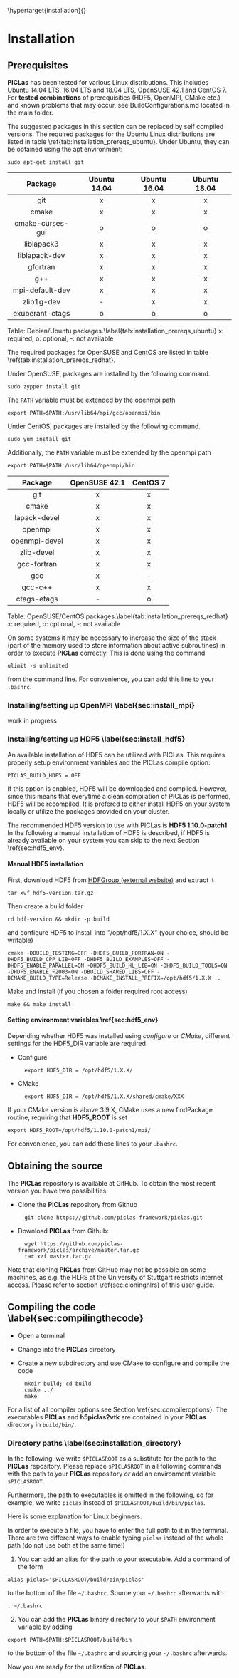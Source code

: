 \hypertarget{installation}{}

# Installation

## Prerequisites
**PICLas** has been tested for various Linux distributions. This includes Ubuntu 14.04 LTS, 16.04 LTS and 18.04 LTS, OpenSUSE 42.1 and CentOS 7. For **tested combinations** of prerequisities (HDF5, OpenMPI, CMake etc.) and known problems that may occur, see BuildConfigurations.md located in the main folder.

The suggested packages in this section can be replaced by self compiled versions. The required packages for the Ubuntu Linux distributions are listed in table \ref{tab:installation_prereqs_ubuntu}. Under Ubuntu, they can be obtained using the apt environment:

    sudo apt-get install git

| Package          | Ubuntu 14.04    | Ubuntu 16.04    | Ubuntu 18.04    |
|:----------------:|:---------------:|:---------------:|:---------------:|
| git              | x               |      x          |      x          |
| cmake            | x               |      x          |      x          |
| cmake-curses-gui | o               |      o          |      o          |
| liblapack3       | x               |      x          |      x          |
| liblapack-dev    | x               |      x          |      x          |
| gfortran         | x               |      x          |      x          |
| g++              | x               |      x          |      x          |
| mpi-default-dev  | x               |      x          |      x          |
| zlib1g-dev       | -               |      x          |      x          |
| exuberant-ctags  | o               |      o          |      o          |

Table: Debian/Ubuntu packages.\label{tab:installation_prereqs_ubuntu}
x: required, o: optional, -: not available

The required packages for OpenSUSE and CentOS are listed in table \ref{tab:installation_prereqs_redhat}.

Under OpenSUSE, packages are installed by the following command.

    sudo zypper install git

The `PATH` variable must be extended by the openmpi path

    export PATH=$PATH:/usr/lib64/mpi/gcc/openmpi/bin

Under CentOS, packages are installed by the following command.

    sudo yum install git

Additionally, the `PATH` variable must be extended by the openmpi path

    export PATH=$PATH:/usr/lib64/openmpi/bin

| Package          | OpenSUSE 42.1 | CentOS 7 |
|:----------------:|:-------------:|:--------:|
| git              |      x        |    x     |
| cmake            |      x        |    x     |
| lapack-devel     |      x        |    x     |
| openmpi          |      x        |    x     |
| openmpi-devel    |      x        |    x     |
| zlib-devel       |      x        |    x     |
| gcc-fortran      |      x        |    x     |
| gcc              |      x        |    -     |
| gcc-c++          |      x        |    x     |
| ctags-etags      |      -        |    o     |

Table: OpenSUSE/CentOS packages.\label{tab:installation_prereqs_redhat}
x: required, o: optional, -: not available

On some systems it may be necessary to increase the size of the stack (part of the memory used to store information about active subroutines) in order to execute **PICLas** correctly. This is done using the command

~~~~~~~
ulimit -s unlimited
~~~~~~~

from the command line. For convenience, you can add this line to your `.bashrc`.

### Installing/setting up OpenMPI \label{sec:install_mpi}

work in progress

### Installing/setting up HDF5 \label{sec:install_hdf5}

An available installation of HDF5 can be utilized with PICLas. This requires properly setup environment variables and the PICLas compile option:

    PICLAS_BUILD_HDF5 = OFF

If this option is enabled, HDF5 will be downloaded and compiled. However, since this means that everytime a clean compilation of PICLas is performed, HDF5 will be recompiled. It is prefered to either install HDF5 on your system locally or utilize the packages provided on your cluster.

The recommended HDF5 version to use with PICLas is **HDF5 1.10.0-patch1**. In the following a manual installation of HDF5 is described, if HDF5 is already available on your system you can skip to the next Section \ref{sec:hdf5_env}.

#### Manual HDF5 installation

First, download HDF5 from [HDFGroup (external website)](https://portal.hdfgroup.org/display/support/Downloads) and extract it

    tar xvf hdf5-version.tar.gz

Then create a build folder

    cd hdf-version && mkdir -p build

and configure HDF5 to install into "/opt/hdf5/1.X.X" (your choice, should be writable)

    cmake -DBUILD_TESTING=OFF -DHDF5_BUILD_FORTRAN=ON -DHDF5_BUILD_CPP_LIB=OFF -DHDF5_BUILD_EXAMPLES=OFF -DHDF5_ENABLE_PARALLEL=ON -DHDF5_BUILD_HL_LIB=ON -DHDF5_BUILD_TOOLS=ON -DHDF5_ENABLE_F2003=ON -DBUILD_SHARED_LIBS=OFF -DCMAKE_BUILD_TYPE=Release -DCMAKE_INSTALL_PREFIX=/opt/hdf5/1.X.X ..

Make and install (if you chosen a folder required root access)

    make && make install

#### Setting environment variables \ref{sec:hdf5_env}

Depending whether HDF5 was installed using *configure* or *CMake*, different settings for the HDF5_DIR variable are required

* Configure

        export HDF5_DIR = /opt/hdf5/1.X.X/

* CMake

        export HDF5_DIR = /opt/hdf5/1.X.X/shared/cmake/XXX

If your CMake version is above 3.9.X, CMake uses a new findPackage routine, requiring that **HDF5_ROOT** is set

    export HDF5_ROOT=/opt/hdf5/1.10.0-patch1/mpi/

For convenience, you can add these lines to your `.bashrc`.

## Obtaining the source

The **PICLas** repository is available at GitHub. To obtain the most recent version you have two possibilities:

* Clone the **PICLas** repository from Github

        git clone https://github.com/piclas-framework/piclas.git

* Download **PICLas** from Github:

        wget https://github.com/piclas-framework/piclas/archive/master.tar.gz
        tar xzf master.tar.gz

Note that cloning **PICLas** from GitHub may not be possible on some machines, as e.g. the HLRS at the University of Stuttgart restricts internet access. Please refer to section \ref{sec:cloninghlrs} of this user guide.

## Compiling the code \label{sec:compilingthecode}

* Open a terminal
* Change into the **PICLas** directory
* Create a new subdirectory and use CMake to configure and compile the code

        mkdir build; cd build
        cmake ../
        make

For a list of all compiler options see Section \ref{sec:compileroptions}. The executables **PICLas** and **h5piclas2vtk** are contained in your **PICLas** directory in `build/bin/`.

### Directory paths \label{sec:installation_directory}

In the following, we write `$PICLASROOT` as a substitute for the path to the **PICLas** repository. Please replace `$PICLASROOT` in all following commands with the path to your **PICLas** repository *or* add an environment variable `$PICLASROOT`. 

Furthermore, the path to executables is omitted in the following, so for example, we write `piclas` instead of `$PICLASROOT/build/bin/piclas`. 

Here is some explanation for Linux beginners:

In order to execute a file, you have to enter the full path to it in the terminal. There are two different ways to enable typing `piclas` instead of the whole path (do not use both at the same time!)

1. You can add an alias for the path to your executable. Add a command of the form

~~~~~~~
alias piclas='$PICLASROOT/build/bin/piclas'
~~~~~~~

to the bottom of the file `~/.bashrc`. Source your `~/.bashrc` afterwards with

~~~~~~~
. ~/.bashrc
~~~~~~~

2. You can add the **PICLas** binary directory to your `$PATH` environment variable by adding

~~~~~~~
export PATH=$PATH:$PICLASROOT/build/bin
~~~~~~~

to the bottom of the file `~/.bashrc` and sourcing your `~/.bashrc` afterwards.

Now you are ready for the utilization of **PICLas**.
